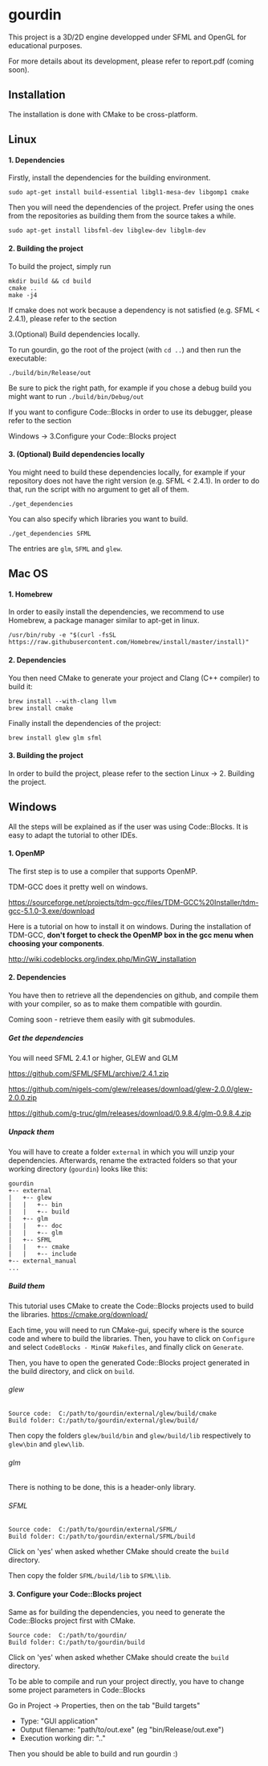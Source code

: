 # gourdin

This project is a 3D/2D engine developped under SFML and OpenGL for educational
purposes.

For more details about its development, please refer to report.pdf (coming soon).

## Installation

The installation is done with CMake to be cross-platform.

## Linux

#### 1. Dependencies

Firstly, install the dependencies for the building environment.
```
sudo apt-get install build-essential libgl1-mesa-dev libgomp1 cmake
```
Then you will need the dependencies of the project. Prefer using the ones from the repositories as building them from the source takes a while.
```
sudo apt-get install libsfml-dev libglew-dev libglm-dev
```

#### 2. Building the project

To build the project, simply run
```
mkdir build && cd build
cmake ..
make -j4
```
If cmake does not work because a dependency is not satisfied (e.g. SFML < 2.4.1), please refer to the section

3.(Optional) Build dependencies locally.

To run gourdin, go the root of the project (with `cd ..`) and then run the executable:
```
./build/bin/Release/out
```

Be sure to pick the right path, for example if you chose a debug build you might want to run `./build/bin/Debug/out`

If you want to configure Code::Blocks in order to use its debugger, please refer to the section

Windows -> 3.Configure your Code::Blocks project

#### 3. (Optional) Build dependencies locally

You might need to build these dependencies locally, for example if your repository does not have the right version (e.g. SFML < 2.4.1). In order to do that, run the script with no argument to get all of them.
```
./get_dependencies
```
You can also specify which libraries you want to build.
```
./get_dependencies SFML
```

The entries are `glm`, `SFML` and `glew`.

## Mac OS

#### 1. Homebrew

In order to easily install the dependencies, we recommend to use Homebrew, a package manager similar to apt-get in linux.

```
/usr/bin/ruby -e "$(curl -fsSL https://raw.githubusercontent.com/Homebrew/install/master/install)"
```

#### 2. Dependencies

You then need CMake to generate your project and Clang (C++ compiler) to build it:
```
brew install --with-clang llvm
brew install cmake
```
Finally install the dependencies of the project:
```
brew install glew glm sfml
```

#### 3. Building the project

In order to build the project, please refer to the section Linux -> 2. Building the project.

## Windows

All the steps will be explained as if the user was using Code::Blocks. It is easy to adapt the tutorial to other IDEs.

#### 1. OpenMP

The first step is to use a compiler that supports OpenMP.

TDM-GCC does it pretty well on windows.

https://sourceforge.net/projects/tdm-gcc/files/TDM-GCC%20Installer/tdm-gcc-5.1.0-3.exe/download

Here is a tutorial on how to install it on windows. During the installation of TDM-GCC, **don't forget to check the OpenMP box in the gcc menu when choosing your components**.

http://wiki.codeblocks.org/index.php/MinGW_installation

#### 2. Dependencies

You have then to retrieve all the dependencies on github, and compile them with your compiler, so as to make them compatible with gourdin.

Coming soon - retrieve them easily with git submodules.

##### Get the dependencies

You will need SFML 2.4.1 or higher, GLEW and GLM

https://github.com/SFML/SFML/archive/2.4.1.zip

https://github.com/nigels-com/glew/releases/download/glew-2.0.0/glew-2.0.0.zip

https://github.com/g-truc/glm/releases/download/0.9.8.4/glm-0.9.8.4.zip

##### Unpack them

You will have to create a folder `external` in which you will unzip your dependencies.
Afterwards, rename the extracted folders so that your working directory (`gourdin`) looks like this:
```
gourdin
+-- external
|   +-- glew
|   |   +-- bin
|   |   +-- build
|   +-- glm
|   |   +-- doc
|   |   +-- glm
|   +-- SFML
|   |   +-- cmake
|   |   +-- include
+-- external_manual
...
```

##### Build them

This tutorial uses CMake to create the Code::Blocks projects used to build the libraries.
https://cmake.org/download/

Each time, you will need to run CMake-gui, specify where is the source code and where to build the libraries. Then, you have to click on `Configure` and select `CodeBlocks - MinGW Makefiles`, and finally click on `Generate`.

Then, you have to open the generated Code::Blocks project generated in the build directory, and click on `build`.

###### glew

```
Source code:  C:/path/to/gourdin/external/glew/build/cmake
Build folder: C:/path/to/gourdin/external/glew/build/
```

Then copy the folders `glew/build/bin` and `glew/build/lib` respectively to `glew\bin` and `glew\lib`.

###### glm

There is nothing to be done, this is a header-only library.

###### SFML

```
Source code:  C:/path/to/gourdin/external/SFML/
Build folder: C:/path/to/gourdin/external/SFML/build
```

Click on 'yes' when asked whether CMake should create the `build` directory.

Then copy the folder `SFML/build/lib` to `SFML\lib`.

#### 3. Configure your Code::Blocks project

Same as for building the dependencies, you need to generate the Code::Blocks project first with CMake.

```
Source code:  C:/path/to/gourdin/
Build folder: C:/path/to/gourdin/build
```

Click on 'yes' when asked whether CMake should create the `build` directory.

To be able to compile and run your project directly, you have to change some project parameters in Code::Blocks

Go in Project -> Properties, then on the tab "Build targets"

* Type: "GUI application"
* Output filename: "path/to/out.exe" (eg "bin/Release/out.exe")
* Execution working dir: "\.\."

Then you should be able to build and run gourdin :)
